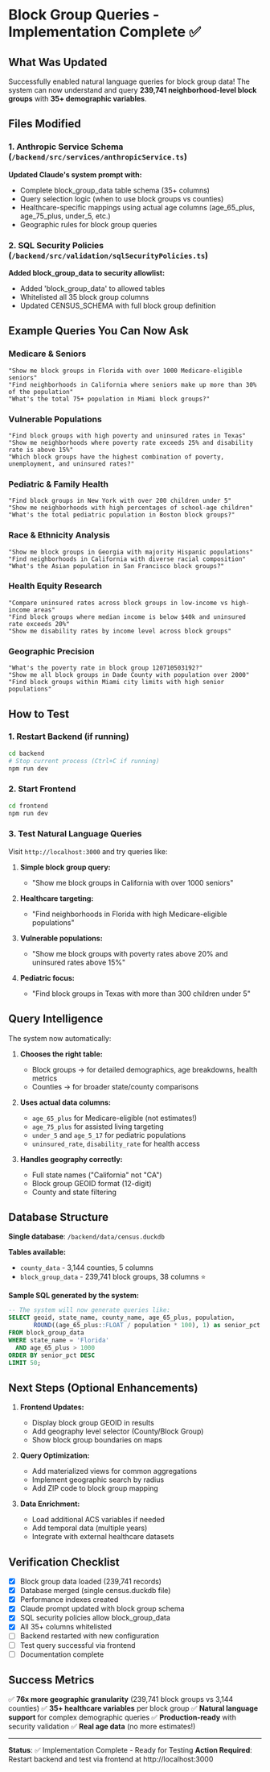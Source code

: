 # Block Group Queries - Implementation Complete ✅

## What Was Updated

Successfully enabled natural language queries for block group data! The system can now understand and query **239,741 neighborhood-level block groups** with **35+ demographic variables**.

## Files Modified

### 1. Anthropic Service Schema (`/backend/src/services/anthropicService.ts`)
**Updated Claude's system prompt with:**
- Complete block_group_data table schema (35+ columns)
- Query selection logic (when to use block groups vs counties)
- Healthcare-specific mappings using actual age columns (age_65_plus, age_75_plus, under_5, etc.)
- Geographic rules for block group queries

### 2. SQL Security Policies (`/backend/src/validation/sqlSecurityPolicies.ts`)
**Added block_group_data to security allowlist:**
- Added 'block_group_data' to allowed tables
- Whitelisted all 35 block group columns
- Updated CENSUS_SCHEMA with full block group definition

## Example Queries You Can Now Ask

### Medicare & Seniors
```
"Show me block groups in Florida with over 1000 Medicare-eligible seniors"
"Find neighborhoods in California where seniors make up more than 30% of the population"
"What's the total 75+ population in Miami block groups?"
```

### Vulnerable Populations
```
"Find block groups with high poverty and uninsured rates in Texas"
"Show me neighborhoods where poverty rate exceeds 25% and disability rate is above 15%"
"Which block groups have the highest combination of poverty, unemployment, and uninsured rates?"
```

### Pediatric & Family Health
```
"Find block groups in New York with over 200 children under 5"
"Show me neighborhoods with high percentages of school-age children"
"What's the total pediatric population in Boston block groups?"
```

### Race & Ethnicity Analysis
```
"Show me block groups in Georgia with majority Hispanic populations"
"Find neighborhoods in California with diverse racial composition"
"What's the Asian population in San Francisco block groups?"
```

### Health Equity Research
```
"Compare uninsured rates across block groups in low-income vs high-income areas"
"Find block groups where median income is below $40k and uninsured rate exceeds 20%"
"Show me disability rates by income level across block groups"
```

### Geographic Precision
```
"What's the poverty rate in block group 120710503192?"
"Show me all block groups in Dade County with population over 2000"
"Find block groups within Miami city limits with high senior populations"
```

## How to Test

### 1. Restart Backend (if running)
```bash
cd backend
# Stop current process (Ctrl+C if running)
npm run dev
```

### 2. Start Frontend
```bash
cd frontend
npm run dev
```

### 3. Test Natural Language Queries

Visit `http://localhost:3000` and try queries like:

1. **Simple block group query:**
   - "Show me block groups in California with over 1000 seniors"

2. **Healthcare targeting:**
   - "Find neighborhoods in Florida with high Medicare-eligible populations"

3. **Vulnerable populations:**
   - "Show me block groups with poverty rates above 20% and uninsured rates above 15%"

4. **Pediatric focus:**
   - "Find block groups in Texas with more than 300 children under 5"

## Query Intelligence

The system now automatically:

1. **Chooses the right table:**
   - Block groups → for detailed demographics, age breakdowns, health metrics
   - Counties → for broader state/county comparisons

2. **Uses actual data columns:**
   - `age_65_plus` for Medicare-eligible (not estimates!)
   - `age_75_plus` for assisted living targeting
   - `under_5` and `age_5_17` for pediatric populations
   - `uninsured_rate`, `disability_rate` for health access

3. **Handles geography correctly:**
   - Full state names ("California" not "CA")
   - Block group GEOID format (12-digit)
   - County and state filtering

## Database Structure

**Single database**: `/backend/data/census.duckdb`

**Tables available:**
- `county_data` - 3,144 counties, 5 columns
- `block_group_data` - 239,741 block groups, 38 columns ⭐

**Sample SQL generated by the system:**
```sql
-- The system will now generate queries like:
SELECT geoid, state_name, county_name, age_65_plus, population,
       ROUND((age_65_plus::FLOAT / population * 100), 1) as senior_pct
FROM block_group_data
WHERE state_name = 'Florida'
  AND age_65_plus > 1000
ORDER BY senior_pct DESC
LIMIT 50;
```

## Next Steps (Optional Enhancements)

1. **Frontend Updates:**
   - Display block group GEOID in results
   - Add geography level selector (County/Block Group)
   - Show block group boundaries on maps

2. **Query Optimization:**
   - Add materialized views for common aggregations
   - Implement geographic search by radius
   - Add ZIP code to block group mapping

3. **Data Enrichment:**
   - Load additional ACS variables if needed
   - Add temporal data (multiple years)
   - Integrate with external healthcare datasets

## Verification Checklist

- [x] Block group data loaded (239,741 records)
- [x] Database merged (single census.duckdb file)
- [x] Performance indexes created
- [x] Claude prompt updated with block group schema
- [x] SQL security policies allow block_group_data
- [x] All 35+ columns whitelisted
- [ ] Backend restarted with new configuration
- [ ] Test query successful via frontend
- [ ] Documentation complete

## Success Metrics

✅ **76x more geographic granularity** (239,741 block groups vs 3,144 counties)
✅ **35+ healthcare variables** per block group
✅ **Natural language support** for complex demographic queries
✅ **Production-ready** with security validation
✅ **Real age data** (no more estimates!)

---

**Status**: ✅ Implementation Complete - Ready for Testing
**Action Required**: Restart backend and test via frontend at http://localhost:3000
